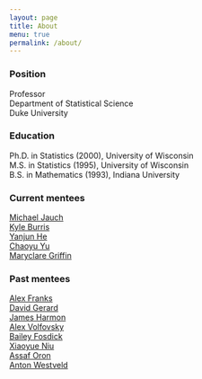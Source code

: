 ```yaml
---
layout: page
title: About
menu: true
permalink: /about/
---
```



### Position
Professor     
Department of Statistical Science    
Duke University    

### Education
Ph.D. in Statistics (2000), University of Wisconsin   
M.S. in Statistics (1995), University of Wisconsin   
B.S. in Mathematics (1993), Indiana University   


### Current mentees

[Michael Jauch](https://stat.duke.edu/people/michael-jauch)  
[Kyle Burris](https://burrisk.github.io/research/)   
[Yanjun He](http://www.stat.washington.edu/people/people.php?id=415)      
[Chaoyu Yu](http://students.washington.edu/chaoyuyu/)   
[Maryclare Griffin](https://maryclare.github.io/)


### Past mentees
[Alex Franks](http://afranks.com/)      
[David Gerard](http://home.uchicago.edu/~dcgerard/home.html)         
[James Harmon](http://www.stat.washington.edu/people/people.php?id=389)       
[Alex Volfovsky](http://www.people.fas.harvard.edu/~volfovsky)        
[Bailey Fosdick](href=http://www.stat.colostate.edu/~bailey)       
[Xiaoyue Niu](http://stat.psu.edu/people/xun5)         
[Assaf Oron](http://www.seattlechildrens.org/research/cores/ccbs/contact/)     
[Anton Westveld](https://researchers.anu.edu.au/researchers/westveld-a)      


